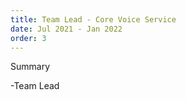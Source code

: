```yaml
---
title: Team Lead - Core Voice Service
date: Jul 2021 - Jan 2022
order: 3
---
```

Summary

-Team Lead